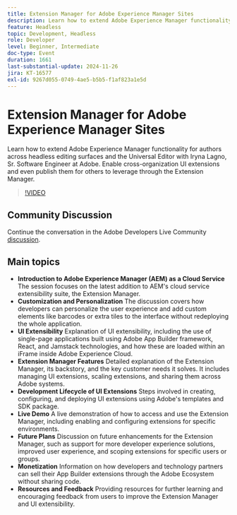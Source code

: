 ```yaml
---
title: Extension Manager for Adobe Experience Manager Sites
description: Learn how to extend Adobe Experience Manager functionality with the Extension Manager, enabling cross-organization UI extensions and customization without redeploying the entire application, as demonstrated by Iryna Lagno, Sr. Software Engineer at Adobe.
feature: Headless
topic: Development, Headless
role: Developer
level: Beginner, Intermediate
doc-type: Event
duration: 1661
last-substantial-update: 2024-11-26
jira: KT-16577
exl-id: 9267d055-0749-4ae5-b5b5-f1af823a1e5d
---
```

# Extension Manager for Adobe Experience Manager Sites

Learn how to extend Adobe Experience Manager functionality for authors across headless editing surfaces and the Universal Editor with Iryna Lagno, Sr. Software Engineer at Adobe. Enable cross-organization UI extensions and even publish them for others to leverage through the Extension Manager.

>[!VIDEO](https://video.tv.adobe.com/v/3440404/?learn=on&enablevpops)

## Community Discussion

Continue the conversation in the Adobe Developers Live Community [discussion](https://adobe.ly/48N59Uj).

## Main topics

* **Introduction to Adobe Experience Manager (AEM) as a Cloud Service** The session focuses on the latest addition to AEM's cloud service extensibility suite, the Extension Manager.
* **Customization and Personalization** The discussion covers how developers can personalize the user experience and add custom elements like barcodes or extra tiles to the interface without redeploying the whole application.
* **UI Extensibility** Explanation of UI extensibility, including the use of single-page applications built using Adobe App Builder framework, React, and Jamstack technologies, and how these are loaded within an iFrame inside Adobe Experience Cloud.
* **Extension Manager Features** Detailed explanation of the Extension Manager, its backstory, and the key customer needs it solves. It includes managing UI extensions, scaling extensions, and sharing them across Adobe systems.
* **Development Lifecycle of UI Extensions** Steps involved in creating, configuring, and deploying UI extensions using Adobe's templates and SDK package.
* **Live Demo** A live demonstration of how to access and use the Extension Manager, including enabling and configuring extensions for specific environments.
* **Future Plans** Discussion on future enhancements for the Extension Manager, such as support for more developer experience solutions, improved user experience, and scoping extensions for specific users or groups.
* **Monetization** Information on how developers and technology partners can sell their App Builder extensions through the Adobe Ecosystem without sharing code.
* **Resources and Feedback** Providing resources for further learning and encouraging feedback from users to improve the Extension Manager and UI extensibility.
